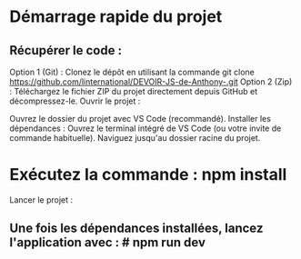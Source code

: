 # Démarrage rapide du projet
## Récupérer le code :

Option 1 (Git) : Clonez le dépôt en utilisant la commande git clone https://github.com/linternational/DEVOIR-JS-de-Anthony-.git
Option 2 (Zip) : Téléchargez le fichier ZIP du projet directement depuis GitHub et décompressez-le.
Ouvrir le projet :

Ouvrez le dossier du projet avec VS Code (recommandé).
Installer les dépendances : 
Ouvrez le terminal intégré de VS Code (ou votre invite de commande habituelle).
Naviguez jusqu'au dossier racine du projet.
# Exécutez la commande : npm install
Lancer le projet :

## Une fois les dépendances installées, lancez l'application avec : # npm run dev
